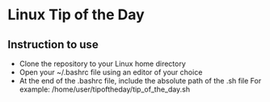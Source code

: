 # Linux Tip of the Day
## Instruction to use
* Clone the repository to your Linux home directory
* Open your ~/.bashrc file using an editor of your choice
* At the end of the .bashrc file, include the absolute path of the .sh file 
For example: /home/user/tipoftheday/tip_of_the_day.sh
